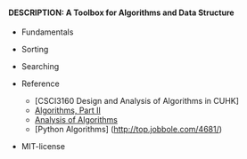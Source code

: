 #### DESCRIPTION: A Toolbox for Algorithms and Data Structure

* Fundamentals
* Sorting
* Searching

* Reference
  - [CSCI3160 Design and Analysis of Algorithms in CUHK]
  - [Algorithms, Part II](https://www.coursera.org/learn/java-data-structures-algorithms-2)
  - [Analysis of Algorithms](https://www.coursera.org/learn/analysis-of-algorithms)
  - [Python Algorithms] (http://top.jobbole.com/4681/)
  
* MIT-license